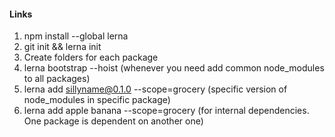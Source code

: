 #### Links


1. npm install --global lerna
2. git init && lerna init
3. Create folders for each package
4. lerna bootstrap --hoist  (whenever you need add common node_modules to all packages)
5. lerna add sillyname@0.1.0 --scope=grocery  (specific version of node_modules in specific package)
6. lerna add apple banana --scope=grocery (for internal dependencies. One package is dependent on another one)